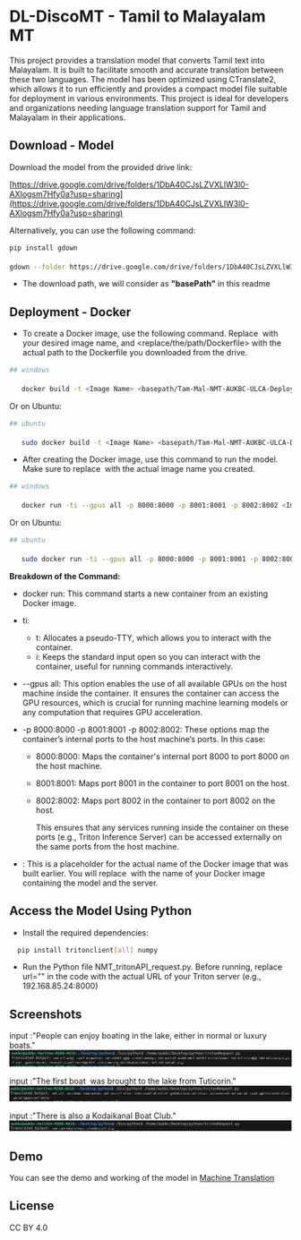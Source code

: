 
# DL-DiscoMT - Tamil to Malayalam MT 

 This project provides a translation model that converts Tamil text into Malayalam. It is built to facilitate smooth and accurate translation between these two languages. The model has been optimized using CTranslate2, which allows it to run efficiently and provides a compact model file suitable for deployment in various environments. This project is ideal for developers and organizations needing language translation support for Tamil and Malayalam in their applications.
   
## Download - Model

Download the model from the provided drive link: 

   [https://drive.google.com/drive/folders/1DbA40CJsLZVXLlW3l0-AXIogsm7Hfy0a?usp=sharing](https://drive.google.com/drive/folders/1DbA40CJsLZVXLlW3l0-AXIogsm7Hfy0a?usp=sharing)

Alternatively, you can use the following command:

```bash
pip install gdown

gdown --folder https://drive.google.com/drive/folders/1DbA40CJsLZVXLlW3l0-AXIogsm7Hfy0a?usp=sharing

```
* The download path, we will consider as **"basePath"** in this readme

## Deployment - Docker  

* To create a Docker image, use the following command. Replace <Image Name> with your desired image name, and <replace/the/path/Dockerfile> with the actual path to the Dockerfile you downloaded from the drive.


```bash
## windows

   docker build -t <Image Name> <basepath/Tam-Mal-NMT-AUKBC-ULCA-Deploy/>
```
Or on Ubuntu:
```bash
## ubuntu

   sudo docker build -t <Image Name> <basepath/Tam-Mal-NMT-AUKBC-ULCA-Deploy/>
```

* After creating the Docker image, use this command to run the model. Make sure to replace <Image Name> with the actual image name you created.

```bash
## windows

   docker run -ti --gpus all -p 8000:8000 -p 8001:8001 -p 8002:8002 <Image Name>
```
Or on Ubuntu:
```bash
## ubuntu

   sudo docker run -ti --gpus all -p 8000:8000 -p 8001:8001 -p 8002:8002 <Image Name>
```
**Breakdown of the Command:**

- docker run: This command starts a new container from an existing Docker image.

- ti:

  - t: Allocates a pseudo-TTY, which allows you to interact with the container.
  - i: Keeps the standard input open so you can interact with the container, useful for running commands interactively.
- --gpus all: This option enables the use of all available GPUs on the host machine inside the container. It ensures the container can access the GPU resources, which is crucial for running machine learning models or any computation that requires GPU acceleration.

- -p 8000:8000 -p 8001:8001 -p 8002:8002: These options map the container’s internal ports to the host machine’s ports. In this case:

  - 8000:8000: Maps the container's internal port 8000 to port 8000 on the host machine.
  - 8001:8001: Maps port 8001 in the container to port 8001 on the host.
  - 8002:8002: Maps port 8002 in the container to port 8002 on the host.

    This ensures that any services running inside the container on these ports (e.g., Triton Inference Server) can be accessed externally on the same ports from the host machine.

- <Image Name>: This is a placeholder for the actual name of the Docker image that was built earlier. You will replace <Image Name> with the name of your Docker image containing the model and the server.



## Access the Model Using Python 

* Install the required dependencies:

```bash
  pip install tritonclient[all] numpy
```

* Run the Python file NMT_tritonAPI_request.py. Before running, replace url="<url of triton server>" in the code with the actual URL of your Triton server (e.g., 192.168.85.24:8000)




## Screenshots
input :"People can enjoy boating in the lake, either in normal or luxury boats."
![App Screenshot](https://github.com/dldiscomt/DL-DiscoMT-TamMal/blob/main/OutputScreenshots/Picture1.jpg?raw=true)


input :"The first boat  was brought to the lake from Tuticorin."
![App Screenshot ](https://github.com/dldiscomt/DL-DiscoMT-TamMal/blob/main/OutputScreenshots/Picture2.jpg?raw=true)


input :"There is also a Kodaikanal Boat Club."
![App Screenshot](https://github.com/dldiscomt/DL-DiscoMT-TamMal/blob/main/OutputScreenshots/Picture3.jpg?raw=true)


## Demo

You can see the demo and working of the model in 
[Machine Translation](https://searchko.co.in/transaukbc/)


## License
CC BY 4.0 
